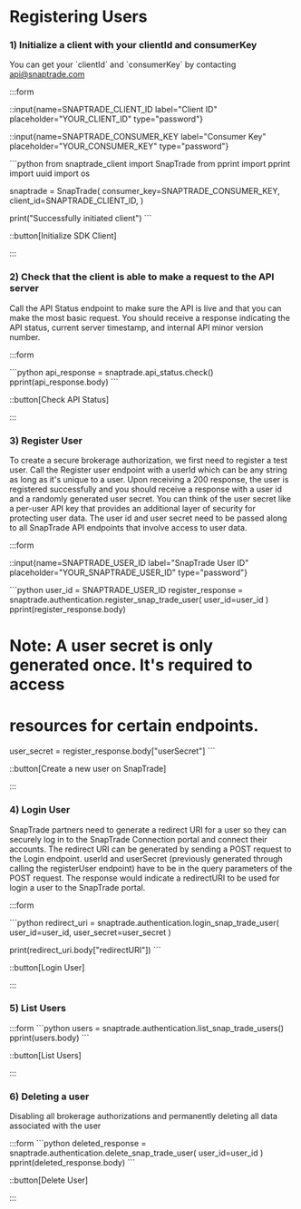 # Registering Users

### 1) Initialize a client with your clientId and consumerKey

You can get your \`clientId\` and \`consumerKey\` by contacting [api@snaptrade.com](mailto:api@snaptrade.com)

:::form

::input{name=SNAPTRADE_CLIENT_ID label="Client ID" placeholder="YOUR_CLIENT_ID" type="password"}

::input{name=SNAPTRADE_CONSUMER_KEY label="Consumer Key" placeholder="YOUR_CONSUMER_KEY" type="password"}

\`\`\`python
from snaptrade_client import SnapTrade
from pprint import pprint
import uuid
import os

snaptrade = SnapTrade(
consumer_key=SNAPTRADE_CONSUMER_KEY,
client_id=SNAPTRADE_CLIENT_ID,
)

print("Successfully initiated client")
\`\`\`

::button[Initialize SDK Client]

:::

### 2) Check that the client is able to make a request to the API server

Call the API Status endpoint to make sure the API is live and that you can make
the most basic request. You should receive a response indicating the API status,
current server timestamp, and internal API minor version number.

:::form

\`\`\`python
api_response = snaptrade.api_status.check()
pprint(api_response.body)
\`\`\`

::button[Check API Status]

:::

### 3) Register User

To create a secure brokerage authorization, we first need to register a test
user. Call the Register user endpoint with a userId which can be any string as
long as it's unique to a user. Upon receiving a 200 response, the user is
registered successfully and you should receive a response with a user id and a
randomly generated user secret. You can think of the user secret like a per-user
API key that provides an additional layer of security for protecting user data.
The user id and user secret need to be passed along to all SnapTrade API
endpoints that involve access to user data.

:::form

::input{name=SNAPTRADE_USER_ID label="SnapTrade User ID" placeholder="YOUR_SNAPTRADE_USER_ID" type="password"}

\`\`\`python
user_id = SNAPTRADE_USER_ID
register_response = snaptrade.authentication.register_snap_trade_user(
user_id=user_id
)
pprint(register_response.body)

# Note: A user secret is only generated once. It's required to access

# resources for certain endpoints.

user_secret = register_response.body["userSecret"]
\`\`\`

::button[Create a new user on SnapTrade]

:::

### 4) Login User

SnapTrade partners need to generate a redirect URI for a user so they can
securely log in to the SnapTrade Connection portal and connect their accounts.
The redirect URI can be generated by sending a POST request to the Login
endpoint. userId and userSecret (previously generated through calling the
registerUser endpoint) have to be in the query parameters of the POST request.
The response would indicate a redirectURI to be used for login a user to the
SnapTrade portal.

:::form

\`\`\`python
redirect_uri = snaptrade.authentication.login_snap_trade_user(
user_id=user_id, user_secret=user_secret
)

print(redirect_uri.body["redirectURI"])
\`\`\`

::button[Login User]

:::

### 5) List Users

:::form
\`\`\`python
users = snaptrade.authentication.list_snap_trade_users()
pprint(users.body)
\`\`\`

::button[List Users]

:::

### 6) Deleting a user

Disabling all brokerage authorizations and permanently deleting all data
associated with the user

:::form
\`\`\`python
deleted_response = snaptrade.authentication.delete_snap_trade_user(
user_id=user_id
)
pprint(deleted_response.body)
\`\`\`

::button[Delete User]

:::

